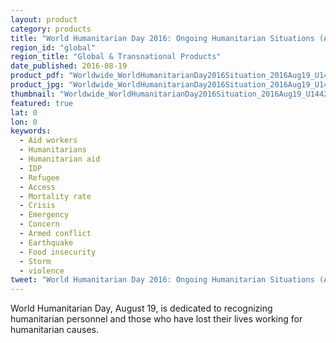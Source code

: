 ```yaml
---
layout: product
category: products
title: "World Humanitarian Day 2016: Ongoing Humanitarian Situations (August 2015 – July 2016)"
region_id: "global"
region_title: "Global & Transnational Products"
date_published: 2016-08-19
product_pdf: "Worldwide_WorldHumanitarianDay2016Situation_2016Aug19_U1442.pdf"
product_jpg: "Worldwide_WorldHumanitarianDay2016Situation_2016Aug19_U14421.jpg"
thumbnail: "Worldwide_WorldHumanitarianDay2016Situation_2016Aug19_U1442_thumb.jpg"
featured: true
lat: 0
lon: 0
keywords:
  - Aid workers
  - Humanitarians
  - Humanitarian aid
  - IDP
  - Refugee
  - Access
  - Mortality rate
  - Crisis
  - Emergency
  - Concern
  - Armed conflict
  - Earthquake
  - Food insecurity
  - Storm
  - violence
tweet: "World Humanitarian Day 2016: Ongoing Humanitarian Situations (August 2015 – July 2016)."
---
```

World Humanitarian Day, August 19, is dedicated to recognizing humanitarian personnel and those who have lost their lives working for humanitarian causes. 

